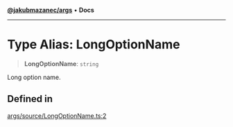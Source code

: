 [**@jakubmazanec/args**](../README.md) • **Docs**

---

# Type Alias: LongOptionName

> **LongOptionName**: `string`

Long option name.

## Defined in

[args/source/LongOptionName.ts:2](https://github.com/jakubmazanec/tools/blob/043f017b24789eba8a7eb285e0e1042ac4eaaeea/packages/args/source/LongOptionName.ts#L2)
